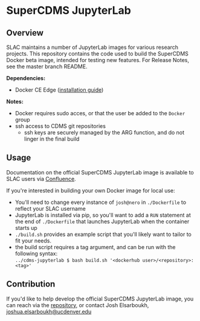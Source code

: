 # SuperCDMS JupyterLab

## Overview

SLAC maintains a number of JupyterLab images for various research projects.
This repository contains the code used to build the SuperCDMS Docker beta image, intended for testing new features.
For Release Notes, see the master branch README. 

**Dependencies:** 
- Docker CE Edge ([installation guide](https://docs.docker.com/install/linux/docker-ce/ubuntu/))

**Notes:**  
- Docker requires sudo acces, or that the user be added to the `Docker` group 
- ssh access to CDMS git repositories
    - ssh keys are securely managed by the ARG function, and do not linger in the final build

## Usage

Documentation on the official SuperCDMS JupyterLab image is available to SLAC users via [Confluence](https://confluence.slac.stanford.edu/display/CDMS/How+to+get+started+with+analysis).

If you're interested in building your own Docker image for local use: 

- You'll need to change every instance of `josh@nero` in `./Dockerfile` to reflect your SLAC username
- JupyterLab is installed via pip, so you'll want to add a `RUN` statement at the end of `./Dockerfile` that launches JupyterLab when the container starts up
- `./build.sh` provides an example script that you'll likely want to tailor to fit your needs.
- the build script requires a tag argument, and can be run with the following syntax:  
    ``../cdms-jupyterlab $ bash build.sh '<dockerhub user>/<repository>:<tag>'``

## Contribution 

If you'd like to help develop the official SuperCDMS JupyterLab image, you can reach via the [repository](https://github.com/glass-ships/cdms-jupyterlab), or contact Josh Elsarboukh, joshua.elsarboukh@ucdenver.edu

